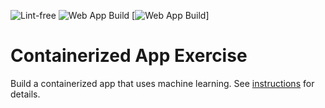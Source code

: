 ![Lint-free](https://github.com/nyu-software-engineering/containerized-app-exercise/actions/workflows/lint.yml/badge.svg)
![Web App Build](https://github.com/JeffreyChen112/4-containers-sjjs/actions/workflows/build.yml/badge.svg?branch=main&label=Web%20App)
[![Web App Build](https://github.com/software-students-spring2025/4-containers-sjjs/actions/workflows/build.yaml/badge.svg?branch=main&label=Web%20App)]

# Containerized App Exercise

Build a containerized app that uses machine learning. See [instructions](./instructions.md) for details.
